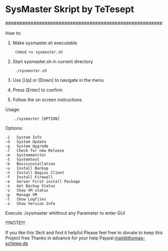 #             SysMaster Skript by TeTesept             #
########################################################

How to:

1. Make sysmaster.sh executable
	
        chmod +x sysmaster.sh

2. Start sysmaster.sh in current directory
	
        ./sysmaster.sh

3. Use [Up] or [Down] to navigate in the menu 

4. Press [Enter] to confirm

4. Follow the on screen instructions

Usage: 	
	
        ./sysmaster [OPTION]
	
Options:

	-i   System Info
	-d   System Update
	-g   System Upgrade
	-r   Check for new Release
	-m   Systemmonitor
	-t   Systemtest
	-b   Basisinstallation
	-u   Install Backup
	-n   Install Nagios Client
	-f   Install Firewall
	-e   Server First install Package
	-s   Get Backup Status
	-v   Show VM status
	-p   Manage VM
	-l   Show Logfiles
	-z   Show Version Info
	

Execute ./sysmaster whithout any Parameter to enter GUI

!!!NOTE!!!

If you like this Skrit and find it helpful Please feel free to donate to keep this Project free Thanks in advance for your help Paypal mail@thomas-schewe.de
